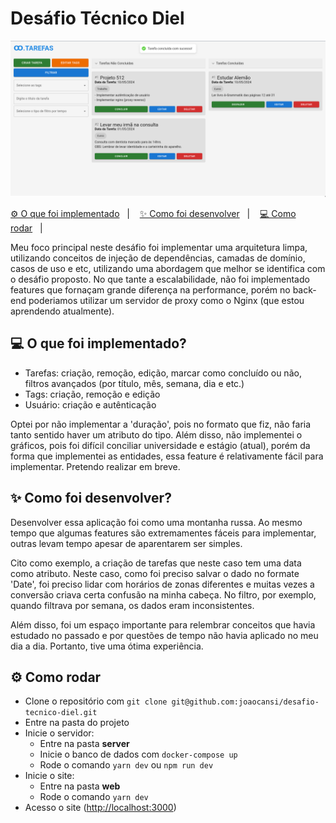 # Desáfio Técnico Diel

<img src=".github/assets.png" />

<a href="#-o-que-foi-implementado">⚙️ O que foi implementado</a>&nbsp;&nbsp;&nbsp;|&nbsp;&nbsp;&nbsp;
<a href="#-como-foi-desenvolver">✨ Como foi desenvolver</a>&nbsp;&nbsp;&nbsp;|&nbsp;&nbsp;&nbsp;
<a href="#-como-rodar">💻 Como rodar</a>&nbsp;&nbsp;&nbsp;|&nbsp;&nbsp;&nbsp;

Meu foco principal neste desáfio foi implementar uma arquitetura limpa, utilizando conceitos de injeção de dependências, camadas de domínio, casos de uso e etc, utilizando uma abordagem que melhor se identifica com o desáfio proposto. No que tante a escalabilidade, não foi implementado features que fornaçam grande diferença na performance, porém no back-end poderiamos utilizar um servidor de proxy como o Nginx (que estou aprendendo atualmente).
 
## 💻 O que foi implementado?

- Tarefas: criação, remoção, edição, marcar como concluído ou não, filtros avançados (por título, mês, semana, dia e etc.)
- Tags: criação, remoção e edição
- Usuário: criação e autênticação

Optei por não implementar a 'duração', pois no formato que fiz, não faria tanto sentido haver um atributo do tipo. Além disso, não implementei o gráficos, pois foi difícil conciliar universidade e estágio (atual), porém da forma que implementei as entidades, essa feature é relativamente fácil para implementar. Pretendo realizar em breve. 

## ✨ Como foi desenvolver?

Desenvolver essa aplicação foi como uma montanha russa. Ao mesmo tempo que algumas features são extremamentes fáceis para implementar, outras levam tempo apesar de aparentarem ser simples. 

Cito como exemplo, a criação de tarefas que neste caso tem uma data como atributo. Neste caso, como foi preciso salvar o dado no formate 'Date', foi preciso lidar com horários de zonas diferentes e muitas vezes a conversão criava certa confusão na minha cabeça. No filtro, por exemplo, quando filtrava por semana, os dados eram inconsistentes.

Além disso, foi um espaço importante para relembrar conceitos que havia estudado no passado e por questões de tempo não havia aplicado no meu dia a dia. Portanto, tive uma ótima experiência.

## ⚙️ Como rodar

- Clone o repositório com `git clone git@github.com:joaocansi/desafio-tecnico-diel.git`
- Entre na pasta do projeto
- Inicie o servidor:
  - Entre na pasta **server**
  - Inicie o banco de dados com `docker-compose up`
  - Rode o comando `yarn dev` ou `npm run dev`
- Inicie o site:
  - Entre na pasta **web**
  - Rode o comando `yarn dev`
- Acesso o site ([http://localhost:3000](http://localhost:3000/logar))
